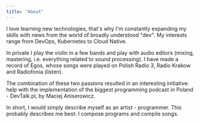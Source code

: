 ```yaml
---
title: "About"
---
```


I love learning new technologies, that's why I'm constantly expanding my skills with news from the world of broadly understood "dev". My interests range from DevOps, Kubernetes to Cloud Native.

In private I play the violin in a few bands and play with audio editors (mixing, mastering, i.e. everything related to sound processing). I have made a record of Egos, whose songs were played on Polish Radio 3, Radio Krakow and Radiofonia (listen).

The combination of these two passions resulted in an interesting initiative: help with the implementation of the biggest programming podcast in Poland - DevTalk.pl, by Maciej Aniserowicz.

In short, I would simply describe myself as an artist - programmer. This probably describes me best: I compose programs and compile songs.